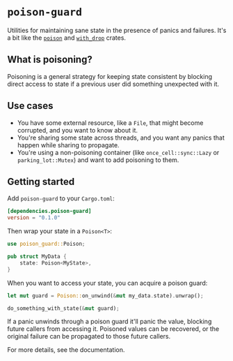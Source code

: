 # `poison-guard`

Utilities for maintaining sane state in the presence of panics and failures.
It's a bit like the [`poison`](https://github.com/reem/rust-poison) and [`with_drop`](https://github.com/koraa/with_drop/) crates.

## What is poisoning?

Poisoning is a general strategy for keeping state consistent by blocking direct access to state if a previous user did something unexpected with it.

## Use cases

- You have some external resource, like a `File`, that might become corrupted, and you want to know about it.
- You're sharing some state across threads, and you want any panics that happen while sharing to propagate.
- You're using a non-poisoning container (like `once_cell::sync::Lazy` or `parking_lot::Mutex`) and want to add poisoning to them.

## Getting started

Add `poison-guard` to your `Cargo.toml`:

```toml
[dependencies.poison-guard]
version = "0.1.0"
```

Then wrap your state in a `Poison<T>`:

```rust
use poison_guard::Poison;

pub struct MyData {
    state: Poison<MyState>,
}
```

When you want to access your state, you can acquire a poison guard:

```rust
let mut guard = Poison::on_unwind(&mut my_data.state).unwrap();

do_something_with_state(&mut guard);
```

If a panic unwinds through a poison guard it'll panic the value, blocking future callers from accessing it. Poisoned
values can be recovered, or the original failure can be propagated to those future callers.

For more details, see the documentation.
